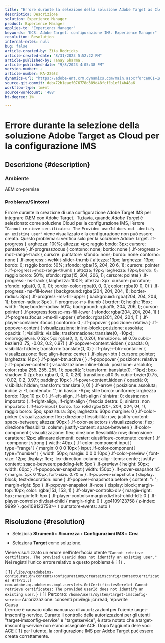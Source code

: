 ```yaml
---
title: "Errore durante la selezione della soluzione Adobe Target as Cloud per la configurazione IMS"
description: Descrizione
solution: Experience Manager
product: Experience Manager
applies-to: "Experience Manager"
keywords: "KCS, Adobe Target, configurazione IMS, Experience Manager"
resolution: Resolution
internal-notes: null
bug: false
article-created-by: Zita Rodricks
article-created-date: "8/31/2023 5:52:22 PM"
article-published-by: Tanay Sharma .
article-published-date: "9/8/2023 4:05:38 PM"
version-number: 2
article-number: KA-22693
dynamics-url: "https://adobe-ent.crm.dynamics.com/main.aspx?forceUCI=1&pagetype=entityrecord&etn=knowledgearticle&id=f23ed61f-2748-ee11-be6d-6045bd0061cb"
source-git-commit: deb472b1eaef076778d389d48fcf0b1ef14b48a6
workflow-type: tm+mt
source-wordcount: '488'
ht-degree: 1%

---
```


# Errore durante la selezione della soluzione Adobe Target as Cloud per la configurazione IMS

## Descrizione {#description}


### Ambiente

AEM on-premise

### Problema/Sintomi

Errore durante la creazione di una configurazione Adobe Target IMS per integrare l’AEM con Adobe Target.  Tuttavia, quando *Adobe Target* è selezionato come soluzione Cloud per la configurazione IMS, l’errore &quot;`Cannot retrieve certificates: The Provided userId does not identify an existing user"` viene visualizzato e la configurazione non può essere creata. Questo problema si verifica solo per la soluzione Adobe Target. .lf-progress { larghezza: 100%; altezza: 4px; raggio bordo: 3px; cursore: puntatore } .lf-progress:focus { contorno: none; bordo: none } .lf-progress::-moz-range-track { cursore: puntatore; sfondo: none; bordo: none; contorno: none } .lf-progress::-webkit-slider-thumb { altezza: 13px; larghezza: 13px; bordo: 0; raggio bordo: 50%; sfondo: rgba(15, 204, 20 6, 1); cursore: pointer } .lf-progress:-moz-range-thumb { altezza: 13px; larghezza: 13px; bordo: 0; raggio bordo: 50%; sfondo: rgba(15, 204, 206, 1); cursore: pointer } .lf-progress:-ms-track { larghezza: 100%; altezza: 3px; cursore: puntatore; sfondo: rgba(0, 0, 0, 0); border-color: rgba(0, 0, 0,); color: rgba(0, 0, 0) } .lf-progress:-ms-fill-lower { background: rgba(204, 204, 204, 1); border-radius: 3px } .lf-progress:-ms-fill-upper { background: rgba(204, 204, 204, 1); border-radius: 3px } .lf-progress:-ms-thumb { border: 0; height: 15px; width: 15px; border-radius: 50%; background: rgba(15, 204, 206, 1); cursor: pointer } .lf-progress:focus::-ms-fill-lower { sfondo: rgba(204, 204, 204, 1) } .lf-progress:focus::-ms-fill-upper { sfondo: rgba(204, 204, 204, 1) } .lf-player-container :focus { contorno: 0 } .lf-popover { posizione: relativa } .lf-popover-content { visualizzazione: inline-block; posizione: assoluta; opacità: 1; visibilità: visibile; trasformazione: translate(0, -10px); ombreggiatura: 0 2px 5px rgba(0, 0, 0, 0.26); transizione: all 0.3s cubic-bezier(0 .75, -0.02, 0.2, 0.97) } .lf-popover-content.hidden { opacità: 0; visibilità: hidden; transform: translate(0, 0) } .lf-player-btn-container { visualizzazione: flex; align-items: center } .lf-player-btn { cursore: pointer; larghezza: 14px } .lf-player-btn.active { } .lf-popopover { posizione: relativa } .lf-popover-content { visualizzazione: inline-block; posizione: assoluto; color: rgba(255, 255, 255, 1); opacità: 1; transform: translate(0, -10px); box-shadow: 0 2px 5px rgba(0, 0, 0, 0,26); transition: all 0.3s cubic-bezier(0.75, -0.02, 0.2, 0.97); padding: 10px } .lf-pover-content.hidden { opacità: 0; visibilità: hidden; transform: translate 0, 0) } .lf-arrow { posizione: assoluta; indice z: -1; contenuto: &quot;&quot;; in basso: -9 px; stile bordo: uniforme; larghezza bordo: 10px 10 px 0 } .lf-left-align, .lf-left-align { sinistra: 0; destra: non impostato } .lf-right-align, .lf-right-align { freccia destra: 0; sinistra: non impostato } .lf-text-input { bordo: 1px solid rgba(204, 204, 204, 04, 1); raggio bordo: 5px; spaziatura: 3px; larghezza: 60px; margine: 0 } .lf-color-picker { visualizzazione: flex; direzione flessibilità: row; justify-content: space-between; altezza: 90px } .lf-color-selectors { visualizzazione: flex; direzione flessibilità: column; justify-content: space-between } .lf-color-component { visualizzazione: flex; direzione flessibilità: row; dimensione carattere: 12px; allineare elementi: center; giustificare-contenuto: center } .lf -component strong { width: 40px } .lf-color-component input`[` type=&quot;range&quot;`]`  { margin: 0 0 0 10px } input .lf-color-component`[` type=&quot;number&quot;`]`  { width: 50px; margin: 0 0 0 10px } .lf-color-preview { font-size: 12px; display: flex; flex-direction: column; align-items: center; justify-content: space-between; padding-left: 5px } .lf-preview { height: 60px; width: 60px } .lf-popopover-snapshot { width: 150px } .lf-pover-snapshot h5 { margin: 5px 0 10px; font-size: 0.70 m } .lf-popover-snapshot a { display: block; text-decoration: none } .lf-popover-snapshot a:before { content: &quot;⥼&quot;; margin-right: 5px } .lf-popover-snapshot .lf-note { display: block; margin-top: 10px; color: rgba(153, 153, 1) } .lf-player-controls>div { margin-right: 5px; margin-left: 5px } .lf-player-controls>margin:div:first-child-left: 0 } .lf-player-controls>div:last-child { margin-right: 0 } .go4109123758 { z-index: 9999 } .go4109123758>\* { puntatore-events: auto }








## Risoluzione {#resolution}


- Seleziona <b>Strumenti</b> `>`  <b>Sicurezza</b> `>`  <b>Configurazioni IMS </b>`>`  <b>Crea</b>.


- Seleziona <b>Target</b> come soluzione.


Viene visualizzato un errore nell’interfaccia utente `"Cannot retrieve certificate. The provided userid does not identify an existing user."` Nei registri l’unico errore relativo a questo problema è `[` 1`]` .

`[` 1`]`  `/libs/cq/adobeims-configuration/content/configurations/createimsconfig/contextCertificates HTTP/1.1]  com.adobe.cq.adobeims.impl.servlets.GetCertificatesServlet Cannot retrieve certificates: The provided userId does not identify an existing user.}` `[` 1`]`  Percorso: `/home/users/system/target-imsconfig-service` Autorizzazione: consenti privilegi: jcr:read; rep:write
<br>Causa<br>
L’errore è causato dalla mancanza di autorizzazioni per l’utente target-imsconfig-service. Durante il controllo delle autorizzazioni per gli utenti &quot;target-imsconfig-service&quot; e &quot;targetservice&quot;, è stato notato che a target-imsconfig-service non erano assegnate ACE. Dopo l&#39;aggiunta delle voci ACE `[` 1`]`  per l’utente, la configurazione IMS per Adobe Target può essere creata correttamente.
